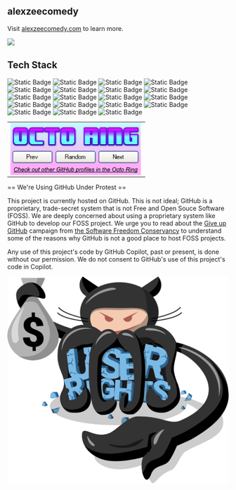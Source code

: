 ## alexzeecomedy

Visit [alexzeecomedy.com](https://alexzeecomedy.com) to learn more.

![](https://komarev.com/ghpvc/?username=alexzeecomedy&style=for-the-badge)

## Tech Stack

![Static Badge](https://img.shields.io/badge/fedora-workstation-%2351A2DA?style=for-the-badge&logo=fedora&logoColor=%23fff)
![Static Badge](https://img.shields.io/badge/davinciresolve-studio-%23233A51?style=for-the-badge&logo=davinciresolve&logoColor=%23fff) ![Static Badge](https://img.shields.io/badge/brave-%23FB542B?style=for-the-badge&logo=brave&logoColor=%23fff) ![Static Badge](https://img.shields.io/badge/mullvad-vpn-%23294D73?style=for-the-badge&logo=mullvad&logoColor=%23fff) ![Static Badge](https://img.shields.io/badge/a7R-IV-%23FFFFFF?style=for-the-badge&logo=sony&logoColor=%23fff) ![Static Badge](https://img.shields.io/badge/inkscape-%23000000?style=for-the-badge&logo=inkscape&logoColor=%23fff) ![Static Badge](https://img.shields.io/badge/vscodium-%232F80ED?style=for-the-badge&logo=vscodium&logoColor=%23fff) ![Static Badge](https://img.shields.io/badge/apple-iphone-%23000000?style=for-the-badge&logo=apple&logoColor=%23fff) ![Static Badge](https://img.shields.io/badge/bitwarden-%23175DDC?style=for-the-badge&logo=bitwarden&logoColor=%23fff) ![Static Badge](https://img.shields.io/badge/qbittorrent-%232F67BA?style=for-the-badge&logo=qbittorrent&logoColor=%23fff) ![Static Badge](https://img.shields.io/badge/joplin-%231071D3?style=for-the-badge&logo=joplin&logoColor=%23fff) ![Static Badge](https://img.shields.io/badge/obs-studio-%23302E31?style=for-the-badge&logo=obsstudio&logoColor=%23fff) ![Static Badge](https://img.shields.io/badge/gimp-%238C8073?style=for-the-badge&logo=gimp&logoColor=%23fff) ![Static Badge](https://img.shields.io/badge/github-pages-%23181717?style=for-the-badge&logo=github&logoColor=%23fff) ![Static Badge](https://img.shields.io/badge/git-%23F05032?style=for-the-badge&logo=git&logoColor=%23fff) ![Static Badge](https://img.shields.io/badge/youtube-%23FF0000?style=for-the-badge&logo=youtube&logoColor=%23fff) ![Static Badge](https://img.shields.io/badge/gnome-%234A86CF?style=for-the-badge&logo=gnome&logoColor=%23fff) ![Static Badge](https://img.shields.io/badge/ublock-origin-%23800000?style=for-the-badge&logo=ublockorigin&logoColor=%23fff) ![Static Badge](https://img.shields.io/badge/codeberg-%232185D0?style=for-the-badge&logo=codeberg&logoColor=%23fff)

<table><tbody><tr><td><a href="https://octo-ring.com/"><img src="/assets/top.png" width="99%" alt="Octo Ring logo" align="top"></a><br><a href="https://octo-ring.com/p/alexzeecomedy/prev"><img src="/assets/prev.png" width="33%" alt="previous" align="top" title="previous profile"></a><a href="https://octo-ring.com/p/alexzeecomedy/random"><img src="/assets/random.png" width="33%" alt="random" align="top" title="random profile"></a><a href="https://octo-ring.com/p/alexzeecomedy/next"><img src="/assets/next.png" width="33%" alt="next" align="top" title="next profile"></a><br><a href="https://octo-ring.com/"><img src="/assets/bottom.png" width="99%" alt="check out other GitHub profiles in the Octo Ring" align="top"></a></td></tr></tbody></table>

== We're Using GitHub Under Protest ==

This project is currently hosted on GitHub. This is not ideal; GitHub is a
proprietary, trade-secret system that is not Free and Open Souce Software
(FOSS). We are deeply concerned about using a proprietary system like GitHub
to develop our FOSS project. We urge you to read about the
[Give up GitHub](https://GiveUpGitHub.org) campaign from
[the Software Freedom Conservancy](https://sfconservancy.org) to understand
some of the reasons why GitHub is not a good place to host FOSS projects.

Any use of this project's code by GitHub Copilot, past or present, is done
without our permission. We do not consent to GitHub's use of this project's
code in Copilot.

![Logo of the GiveUpGitHub campaign](/assets/GiveUpGitHub.png)

<!--
**alexzeecomedy/alexzeecomedy** is a ✨ _special_ ✨ repository because its `README.md` (this file) appears on your GitHub profile.

Here are some ideas to get you started:

- 🔭 I’m currently working on ...
- 🌱 I’m currently learning ...
- 👯 I’m looking to collaborate on ...
- 🤔 I’m looking for help with ...
- 💬 Ask me about ...
- 📫 How to reach me: ...
- 😄 Pronouns: ...
- ⚡ Fun fact: ...
-->
